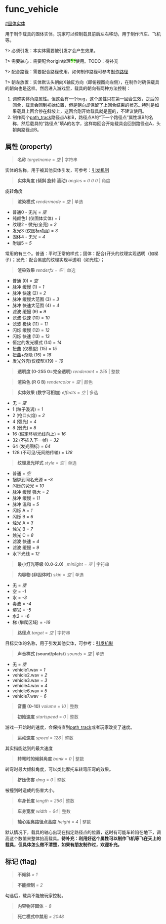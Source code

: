 # func_vehicle
[#固体实体](wiki/solid_entity)

用于制作载具的固体实体。玩家可以控制载具前后左右移动，用于制作汽车、飞机等。

?> 必须引发：本实体需要被引发才会产生效果。

?> 需要轴心：需要配合origin纹理![origin](../../images/tex_origin.png)使用。TODO：待补充

?> 配合路径：需要配合路径使用，如何制作路径可参考[制作路径]()

?> 朝左放置：实体默认头朝向X轴反方向（即俯视图向左侧），在制作时确保载具的朝向也是这样。然后进入游戏里，载具的朝向有两种方法控制：

1. 调整实体角度属性。但这会有一个bug，这个属性只在第一回合生效，之后的回合，载具会回到初始位置，但是朝向却保留了上回合结束的状态...特别是如果载具上回合停在斜坡上，这回合刚开始载具就是歪的，不建议使用。
2. 制作两个[path_track](wiki/entity/path_track)路径点A和B，路径点A的“下一个路径点”属性填B的名称，然后载具的“路径点”填A的名字，这样每回合开始载具会回到路径点A，头朝向路径点B。

## 属性 (property)
> **名称** *targetname* = *空* | 字符串

实体的名称，用于被其他实体引发，可参考：[引发机制](wiki/trigger)

> **实体角度 (倾斜 旋转 滚动)** *angles* = *0 0 0* | 角度

旋转角度

> **渲染模式** *rendermode* = *空* | 单选

- 普通0 - 无光 = *空*
- 纯颜色1 (仅固体实体) = *1*
- 纹理2 - 微光(全亮) = *2*
- 发光3 (仅图标动画) = *3*
- 固体4 - 无光 = *4*
- 附加5 = *5*

常用的有三个。普通：平时正常的样式；固体：配合{开头的纹理实现透明（如梯子）；发光：配合黑底的纹理实现半透明（如光柱）；

> **渲染效果** *renderfx* = *空* | 单选

- 普通 (0) = *空*
- 脉冲 缓慢 (1) = *1*
- 脉冲 快速 (2) = *2*
- 脉冲 缓慢大范围 (3) = *3*
- 脉冲 快速大范围 (4) = *4*
- 滤波 缓慢 (9) = *9*
- 滤波 快速 (10) = *10*
- 滤波 极快 (11) = *11*
- 闪烁 缓慢 (12) = *12*
- 闪烁 快速 (13) = *13*
- 恒定的发光模式 (14) = *14*
- 扭曲 (仅模型) (15) = *15*
- 扭曲+渐隐 (16) = *16*
- 发光外壳(仅模型)(19) = *19*

> **透明度 (0-255 0=完全透明)** *renderamt* = *255* | 整数

> **渲染色 (R G B)** *rendercolor* = *空* | 颜色

> **实体效果 (数字可相加)** *effects* = *空* | 多选

- 无 = *空*
- 1 (粒子漩涡) = *1*
- 2 (枪口火焰) = *2*
- 4 (强光) = *4*
- 8 (弱光) = *8*
- 16 (假定环境光线向上) = *16*
- 32 (不插入下一帧) = *32*
- 64 (发光图标) = *64*
- 128 (不可见/无网络传输) = *128*

> **纹理发光样式** *style* = *空* | 单选

- 普通 = *空*
- 捆绑到同名光源 = *-3*
- 闪烁的荧光 = *10*
- 脉冲 缓慢 强大 = *2*
- 脉冲 缓慢 = *11*
- 脉冲 温和 = *5*
- 闪烁 A = *1*
- 闪烁 B = *6*
- 烛光 A = *3*
- 烛光 B = *7*
- 烛光 C = *8*
- 滤波 快速 = *4*
- 滤波 缓慢 = *9*
- 水下光线 = *12*

> **最小灯光等级 (0.0-2.0)** *_minlight* = *空* | 字符串

> **内容物 (非固体时)** *skin* = *空* | 单选

- 无 = *空*
- 空 = *-1*
- 水 = *-3*
- 毒液 = *-4*
- 熔岩 = *-5*
- 水2 = *-6*
- 梯 (攀爬区域) = *-16*

> **路径点** *target* = *空* | 字符串

目标实体的名称，用于引发其他实体，可参考：[引发机制](wiki/trigger)

> **声音样式 (sound/plats/)** *sounds* = *空* | 单选

- 无 = *空*
- vehicle1.wav = *1*
- vehicle2.wav = *2*
- vehicle3.wav = *3*
- vehicle4.wav = *4*
- vehicle6.wav = *5*
- vehicle7.wav = *6*

> **音量 (0-10)** *volume* = *10* | 整数

> **初始速度** *startspeed* = *0* | 整数

游戏一开始时的速度，会保持直到[path_track](wiki/entity/path_track)或者玩家改变了速度。

> **运动速度** *speed* = *128* | 整数

其实指能达到的最大速度

> **转弯时的倾斜角度** *bank* = *0* | 整数

转弯时最大倾斜角度，可以类比摩托车转弯压弯的效果。

> **挤压伤害** *dmg* = *0* | 整数

被撞到时造成的伤害大小。

> **车身长度** *length* = *256* | 整数

> **车身宽度** *width* = *64* | 整数

> **轴心距离路径点高度** *height* = *4* | 整数

默认情况下，载具的轴心出现在指定路径点的位置，这时有可能车轮陷在地下，调高这个数值来整体抬高载具。**待补充：利用好这个属性可以制作飞机等飞在天上的载具，但具体怎么做不清楚，如果有朋友制作过，欢迎补充。**

## 标记 (flag)
> **不倾斜** *= 1*

> **不能控制** *= 2*

勾选后，载具不能被玩家控制。

> **内容物非固体** *= 8*

> **死亡模式中禁用** *= 2048*

